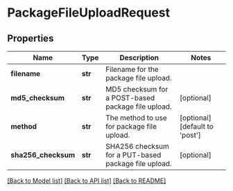 # PackageFileUploadRequest

## Properties
Name | Type | Description | Notes
------------ | ------------- | ------------- | -------------
**filename** | **str** | Filename for the package file upload. | 
**md5_checksum** | **str** | MD5 checksum for a POST-based package file upload. | [optional] 
**method** | **str** | The method to use for package file upload. | [optional] [default to 'post']
**sha256_checksum** | **str** | SHA256 checksum for a PUT-based package file upload. | [optional] 

[[Back to Model list]](../README.md#documentation-for-models) [[Back to API list]](../README.md#documentation-for-api-endpoints) [[Back to README]](../README.md)


